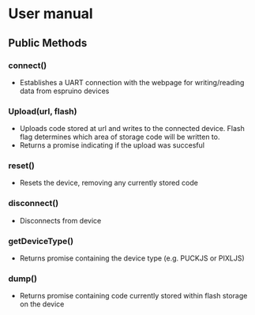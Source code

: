 # User manual 

## Public Methods
### connect()
- Establishes a UART connection with the webpage for writing/reading data from espruino devices

### Upload(url, flash)
- Uploads code stored at url and writes to the connected device. Flash flag determines which area of storage code will be written to.
- Returns a promise indicating if the upload was succesful

### reset()
- Resets the device, removing any currently stored code

### disconnect()
- Disconnects from device

### getDeviceType()
- Returns promise containing the device type (e.g. PUCKJS or PIXLJS)

### dump()
- Returns promise containing code currently stored within flash storage on the device

